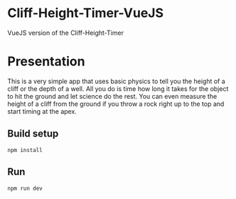 # Cliff-Height-Timer-VueJS

VueJS version of the Cliff-Height-Timer


# Presentation

This is a very simple app that uses basic physics to tell you the height of a cliff or the depth of a well. All you do is time how long it takes for the object to hit the ground and let science do the rest. You can even measure the height of a cliff from the ground if you throw a rock right up to the top and start timing at the apex.

## Build setup 

```
npm install
```

## Run

```
npm run dev
```

